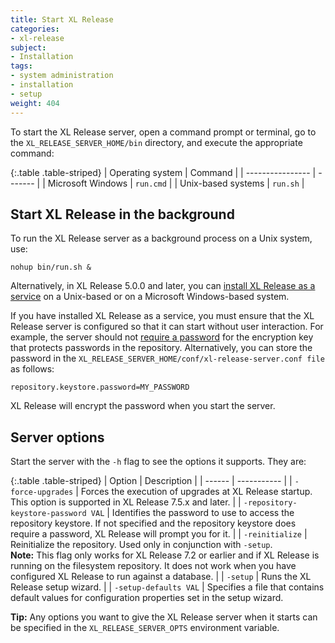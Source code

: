 ```yaml
---
title: Start XL Release
categories:
- xl-release
subject:
- Installation
tags:
- system administration
- installation
- setup
weight: 404
---
```


To start the XL Release server, open a command prompt or terminal, go to the `XL_RELEASE_SERVER_HOME/bin` directory, and execute the appropriate command:

{:.table .table-striped}
| Operating system | Command |
| ---------------- | ------- |
| Microsoft Windows | `run.cmd` |
| Unix-based systems | `run.sh` |

## Start XL Release in the background

To run the XL Release server as a background process on a Unix system, use:

    nohup bin/run.sh &

Alternatively, in XL Release 5.0.0 and later, you can [install XL Release as a service](/xl-release/how-to/install-xl-release-as-a-service.html) on a Unix-based or on a Microsoft Windows-based system.

If you have installed XL Release as a service, you must ensure that the XL Release server is configured so that it can start without user interaction. For example, the server should not [require a password](/xl-release/how-to/install-xl-release.html#step-4-provide-a-password-for-the-encryption-key) for the encryption key that protects passwords in the repository. Alternatively, you can store the password in the `XL_RELEASE_SERVER_HOME/conf/xl-release-server.conf file` as follows:

    repository.keystore.password=MY_PASSWORD

XL Release will encrypt the password when you start the server.

## Server options

Start the server with the `-h` flag to see the options it supports. They are:

{:.table .table-striped}
| Option | Description |
| ------ | ----------- |
| `-force-upgrades` | Forces the execution of upgrades at XL Release startup. This option is supported in XL Release 7.5.x and later. |
| `-repository-keystore-password VAL` | Identifies the password to use to access the repository keystore. If not specified and the repository keystore does require a password, XL Release will prompt you for it. |
| `-reinitialize` | Reinitialize the repository. Used only in conjunction with `-setup`.<br />**Note:** This flag only works for XL Release 7.2 or earlier and if XL Release is running on the filesystem repository. It does not work when you have configured XL Release to run against a database. |
| `-setup` | Runs the XL Release setup wizard. |
| `-setup-defaults VAL` | Specifies a file that contains default values for configuration properties set in the setup wizard.

**Tip:** Any options you want to give the XL Release server when it starts can be specified in the `XL_RELEASE_SERVER_OPTS` environment variable.

